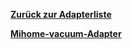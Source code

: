 [**Zurück zur Adapterliste**](/adapterref/adapterliste.md)

[**Mihome-vacuum-Adapter**](/adapterref/docs/iobroker.mihome-vacuum/de/README.md)